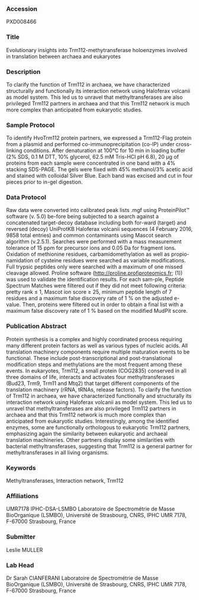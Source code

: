 ### Accession
PXD008466

### Title
Evolutionary insights into Trm112-methytransferase holoenzymes involved in translation between archaea and eukaryotes

### Description
To clarify the function of Trm112 in archaea, we have characterized structurally and functionally its interaction network using Haloferax volcanii as model system. This led us to unravel that methyltransferases are also privileged Trm112 partners in archaea and that this Trm112 network is much more complex than anticipated from eukaryotic studies.

### Sample Protocol
To identify HvoTrm112 protein partners, we expressed a Trm112-Flag protein from a plasmid and performed co-immunoprecipitation (co-IP) under cross-linking conditions. After denaturation at 100°C for 10 min in loading buffer (2% SDS, 0.1 M DTT, 10% glycerol, 62.5 mM Tris-HCl pH 6.8), 20 µg of proteins from each sample were concentrated in one band with a 4% stacking SDS-PAGE. The gels were fixed with 45% methanol/3% acetic acid and stained with colloidal Silver Blue. Each band was excised and cut in four pieces prior to in-gel digestion.

### Data Protocol
Raw data were converted into calibrated peak lists .mgf using ProteinPilot™ software (v. 5.0) be-fore being subjected to a search against a concatenated target-decoy database including both for-ward (target) and reversed (decoy) UniProtKB Haloferax volcanii sequences (4 February 2016, 9858 total entries) and common contaminants using Mascot search algorithm (v.2.5.1). Searches were performed with a mass measurement tolerance of 15 ppm for precursor ions and 0.05 Da for fragment ions. Oxidation of methionine residues, carbamidomethylation as well as propio-namidation of cysteine residues were searched as variable modifications. Full trypsic peptides only were searched with a maximum of one missed cleavage allowed. Proline software (http://proline.profiproteomics.fr; (1)) was used to validate the identification results. For each sam-ple, Peptide Spectrum Matches were filtered out if they did not meet following criteria: pretty rank ≤ 1, Mascot ion score ≥ 25, minimum peptide length of 7 residues and a maximum false discovery rate of 1 % on the adjusted e-value. Then, proteins were filtered out in order to obtain a final list with a maximum false discovery rate of 1 % based on the modified MudPit score.

### Publication Abstract
Protein synthesis is a complex and highly coordinated process requiring many different protein factors as well as various types of nucleic acids. All translation machinery components require multiple maturation events to be functional. These include post-transcriptional and post-translational modification steps and methylations are the most frequent among these events. In eukaryotes, Trm112, a small protein (COG2835) conserved in all three domains of life, interacts and activates four methyltransferases (Bud23, Trm9, Trm11 and Mtq2) that target different components of the translation machinery (rRNA, tRNAs, release factors). To clarify the function of Trm112 in archaea, we have characterized functionally and structurally its interaction network using Haloferax volcanii as model system. This led us to unravel that methyltransferases are also privileged Trm112 partners in archaea and that this Trm112 network is much more complex than anticipated from eukaryotic studies. Interestingly, among the identified enzymes, some are functionally orthologous to eukaryotic Trm112 partners, emphasizing again the similarity between eukaryotic and archaeal translation machineries. Other partners display some similarities with bacterial methyltransferases, suggesting that Trm112 is a general partner for methyltransferases in all living organisms.

### Keywords
Methyltransferases, Interaction network, Trm112

### Affiliations
UMR7178 IPHC-DSA-LSMBO
Laboratoire de Spectrométrie de Masse BioOrganique (LSMBO), Université de Strasbourg, CNRS, IPHC UMR 7178, F-67000 Strasbourg, France

### Submitter
Leslie MULLER

### Lab Head
Dr Sarah CIANFERANI
Laboratoire de Spectrométrie de Masse BioOrganique (LSMBO), Université de Strasbourg, CNRS, IPHC UMR 7178, F-67000 Strasbourg, France


